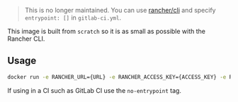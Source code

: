 > This is no longer maintained. You can use [rancher/cli](https://hub.docker.com/r/rancher/cli/) and specify `entrypoint: []` in `gitlab-ci.yml`.

This image is built from `scratch` so it is as small as possible with the Rancher CLI.

## Usage
```bash
docker run -e RANCHER_URL={URL} -e RANCHER_ACCESS_KEY={ACCESS_KEY} -e RANCHER_SECRET_KEY={SECRET_KEY} lukehowell/rancher-cli --version
```
If using in a CI such as GitLab CI use the `no-entrypoint` tag.